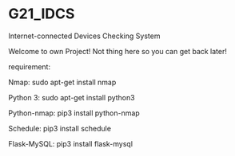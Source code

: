 # G21_IDCS
Internet-connected Devices Checking System

Welcome to own Project!
Not thing here so you can get back later!

requirement:

Nmap:
sudo apt-get install nmap

Python 3:
sudo apt-get install python3

Python-nmap:
pip3 install python-nmap

Schedule:
pip3 install schedule

Flask-MySQL:
pip3 install flask-mysql

